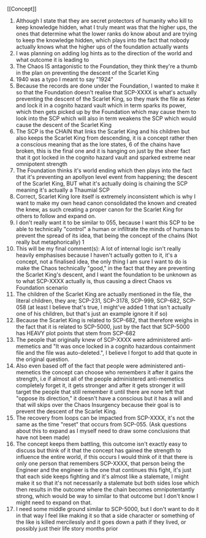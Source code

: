 [[Concept]]

1. Although I state that they are secret protectors of humanity who kill to keep knowledge hidden, what I truly meant was that the higher ups, the ones that determine what the lower ranks do know about and are trying to keep the knowledge hidden, which plays into the fact that nobody actually knows what the higher ups of the foundation actually wants 
2. I was planning on adding log hints as to the direction of the world and what outcome it is leading to 
3. The Chaos IS antagonistic to the Foundation, they think they're a thumb in the plan on preventing the descent of the Scarlet King 
4. 1940 was a typo I meant to say "1924"  
5. Because the records are done under the Foundation, I wanted to make it so that the Foundation doesn't realise that SCP-XXXX is what's actually preventing the descent of the Scarlet King, so they mark the file as Keter and lock it in a cognito hazard vault which in term sparks its power, which then gets picked up by the Foundation which may cause them to look into the SCP which will also in term weakens the SCP which would cause the descent of the Scarlet King 
6. The SCP is the CHAIN that links the Scarlet King and his children but also keeps the Scarlet King from descending, it is a concept rather then a conscious meaning that as the lore states, 6 of the chains have broken, this is the final one and it is hanging on just by the sheer fact that it got locked in the cognito hazard vault and sparked extreme near omnipotent strength 
7. The Foundation thinks it's world ending which then plays into the fact that it's preventing an apollyon level event from happening; the descent of the Scarlet King, BUT what it's actually doing is chaining the SCP meaning it's actually a Thaumial SCP 
8. Correct, Scarlet King lore itself is extremely inconsistent which is why I want to make my own head canon consolidated the known and created the knew, as such creating a proper canon for the Scarlet King for others to follow and expand on. 
9. I don't really want it to be similar to 055, because I want this SCP to be able to technically "control" a human or infiltrate the minds of humans to prevent the spread of its idea, that being the concept of the chains (Not really but metaphorically) 1
10. This will be my final comment(s): A lot of internal logic isn't really heavily emphasises because I haven't actually gotten to it, it's a concept, not a finalised idea, the only thing I am sure I want to do is make the Chaos technically "good," in the fact that they are preventing the Scarlet King's descent, and I want the foundation to be unknown as to what SCP-XXXX actually is, thus causing a direct Chaos vs Foundation scenario 
11. The children of the Scarlet King are actually mentioned in the file, the literal children, they are; SCP-231, SCP-3178, SCP-999, SCP-682, SCP-058 (at least I believe that's true, I might've added 1 that isn't actually one of his children, but that's just an example ignore it if so) 
12. Because the Scarlet King is related to SCP-682, that therefore weighs in the fact that it is related to SCP-5000, just by the fact that SCP-5000 has HEAVY plot points that stem from SCP-682 
13. The people that originally knew of SCP-XXXX were administered anti-memetics and "It was once locked in a cognito hazardous containment file and the file was auto-deleted.", I believe I forgot to add that quote in the original question. 
14. Also even based off of the fact that people were administered anti-memetics the concept can choose who remembers it after it gains the strength, i.e if almost all of the people administered anti-memetics completely forget it, it gets stronger and after it gets stronger it will target the people that still remember it until there are none left that "oppose its direction," it doesn't have a conscious but it has a will and that will skips over the Chaos Insurgency because their goal is to prevent the descent of the Scarlet King. 
15. The recovery from loops can be impacted from SCP-XXXX, it's not the same as the time "reset" that occurs from SCP-055. (Ask questions about this to expand as I myself need to draw some conclusions that have not been made) 
16. The concept keeps them battling, this outcome isn't exactly easy to discuss but think of it that the concept has gained the strength to influence the entire world, if this occurs I would think of it that there is only one person that remembers SCP-XXXX, that person being the Engineer and the engineer is the one that continues this fight, it's just that each side keeps fighting and it's almost like a stalemate, I might make it so that it's not necessarily a stalemate but both sides lose which then results in the outcome where the chain becomes omnipotentantly strong, which would be way to similar to that outcome but I don't know I might need to expand on that. 
17. I need some middle ground similar to SCP-5000, but I don't want to do it in that way I feel like making it so that a side character or something of the like is killed mercilessly and it goes down a path if they lived, or possibly just their life story months prior
